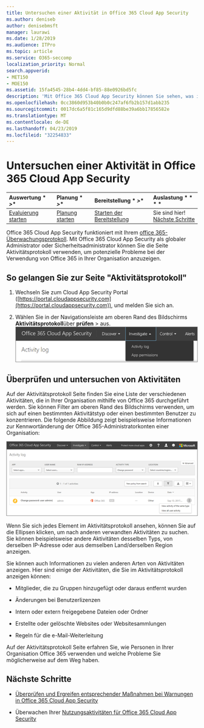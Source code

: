 ```yaml
---
title: Untersuchen einer Aktivität in Office 365 Cloud App Security
ms.author: deniseb
author: denisebmsft
manager: laurawi
ms.date: 1/28/2019
ms.audience: ITPro
ms.topic: article
ms.service: O365-seccomp
localization_priority: Normal
search.appverid:
- MET150
- MOE150
ms.assetid: 15fa4545-28b4-4dd4-bf85-88e0926bd5fc
description: 'Mit Office 365 Cloud App Security können Sie sehen, was in Ihrer Office 365-Umgebung geschieht, indem Sie nach Aktivitäten und Konten suchen. '
ms.openlocfilehash: 0cc3860d953b40b0b0c247af6fb2b157d1abb235
ms.sourcegitcommit: 0017dc6a5f81c165d9dfd88be39a6bb17856582e
ms.translationtype: MT
ms.contentlocale: de-DE
ms.lasthandoff: 04/23/2019
ms.locfileid: "32254833"
---
```

# <a name="investigate-an-activity-in-office-365-cloud-app-security"></a>Untersuchen einer Aktivität in Office 365 Cloud App Security
  
|Auswertung * *\>**|Planung * *\>**|Bereitstellung * *\>**|Auslastung * * * *|
|:-----|:-----|:-----|:-----|
|[Evaluierung starten](office-365-cas-overview.md) <br/> |[Planung starten](get-ready-for-office-365-cas.md) <br/> |[Starten der Bereitstellung](turn-on-office-365-cas.md) <br/> |Sie sind hier!  <br/> [Nächste Schritte](#next-steps) <br/> |
   
Office 365 Cloud App Security funktioniert mit Ihrem [office 365-Überwachungsprotokoll](detailed-properties-in-the-office-365-audit-log.md). Mit Office 365 Cloud App Security als globaler Administrator oder Sicherheitsadministrator können Sie die Seite Aktivitätsprotokoll verwenden, um potenzielle Probleme bei der Verwendung von Office 365 in Ihrer Organisation anzuzeigen.
  
## <a name="how-to-get-to-the-activity-log-page"></a>So gelangen Sie zur Seite "Aktivitätsprotokoll"

1. Wechseln Sie zum Cloud App Security Portal ([https://portal.cloudappsecurity.com](https://portal.cloudappsecurity.com)), und melden Sie sich an.
  
2. Wählen Sie in der Navigationsleiste am oberen Rand des Bildschirms **Aktivitätsprotokoll**über **prüfen** \> aus.<br/>![Wählen Sie im O365-CAS-Portal untersuchen aus.](media/8c7b87c9-71a6-4952-adb2-185e941ffe9a.png)
  
## <a name="review-and-investigate-activities"></a>Überprüfen und untersuchen von Aktivitäten

Auf der Aktivitätsprotokoll Seite finden Sie eine Liste der verschiedenen Aktivitäten, die in Ihrer Organisation mithilfe von Office 365 durchgeführt werden. Sie können Filter am oberen Rand des Bildschirms verwenden, um sich auf einen bestimmten Aktivitätstyp oder einen bestimmten Benutzer zu konzentrieren. Die folgende Abbildung zeigt beispielsweise Informationen zur Kennwortänderung der Office 365-Administratorkonten einer Organisation:
  
![Wählen Sie in Office 365 Cloud App Security die \> Option Aktivitätsprotokoll untersuchen aus.](media/5d54600c-59cd-4f33-b4f0-29b75c37baae.png)
  
Wenn Sie sich jedes Element im Aktivitätsprotokoll ansehen, können Sie auf die Ellipsen klicken, um nach anderen verwandten Aktivitäten zu suchen. Sie können beispielsweise andere Aktivitäten desselben Typs, von derselben IP-Adresse oder aus demselben Land/derselben Region anzeigen.
  
Sie können auch Informationen zu vielen anderen Arten von Aktivitäten anzeigen. Hier sind einige der Aktivitäten, die Sie im Aktivitätsprotokoll anzeigen können:
  
- Mitglieder, die zu Gruppen hinzugefügt oder daraus entfernt wurden
    
- Änderungen bei Benutzerlizenzen
    
- Intern oder extern freigegebene Dateien oder Ordner
    
- Erstellte oder gelöschte Websites oder Websitesammlungen
    
- Regeln für die e-Mail-Weiterleitung
    
Auf der Aktivitätsprotokoll Seite erfahren Sie, wie Personen in Ihrer Organisation Office 365 verwenden und welche Probleme Sie möglicherweise auf dem Weg haben.
  
## <a name="next-steps"></a>Nächste Schritte

- [Überprüfen und Ergreifen entsprechender Maßnahmen bei Warnungen in Office 365 Cloud App Security](review-office-365-cas-alerts.md)
    
- Überwachen Ihrer [Nutzungsaktivitäten für Office 365 Cloud App Security](utilization-activities-for-ocas.md)
    

